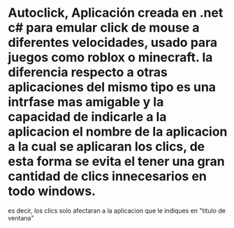 # Autoclick, Aplicación creada en .net c# para emular click de mouse a diferentes velocidades, usado para juegos como roblox o minecraft. la diferencia respecto a otras aplicaciones del mismo tipo es una intrfase mas amigable y la capacidad de indicarle a la aplicacion el nombre de la aplicacion a la cual se aplicaran los clics, de esta forma se evita el tener una gran cantidad de clics innecesarios en todo windows.
es decir, los clics solo afectaran a la aplicacion que le indiques en "titulo de ventana"

